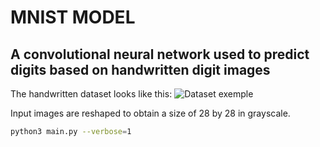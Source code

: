 # MNIST MODEL
## A convolutional neural network used to predict digits based on handwritten digit images

The handwritten dataset looks like this:
![Dataset exemple](https://upload.wikimedia.org/wikipedia/commons/f/f7/MnistExamplesModified.png)

Input images are reshaped to obtain a size of 28 by 28 in grayscale.

```sh
python3 main.py --verbose=1
```
